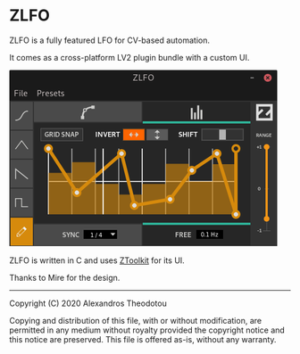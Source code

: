 ZLFO
====

ZLFO is a fully featured LFO for CV-based
automation.

It comes as a cross-platform LV2 plugin bundle
with a custom UI.

![screenshot](../../screenshots/2020_feb_12_zlfo.png)

ZLFO is written in C and uses
[ZToolkit](https://git.zrythm.org/cgit/ztoolkit/)
for its UI.

Thanks to Mire for the design.

----

Copyright (C) 2020 Alexandros Theodotou

Copying and distribution of this file, with or without modification,
are permitted in any medium without royalty provided the copyright
notice and this notice are preserved.  This file is offered as-is,
without any warranty.
